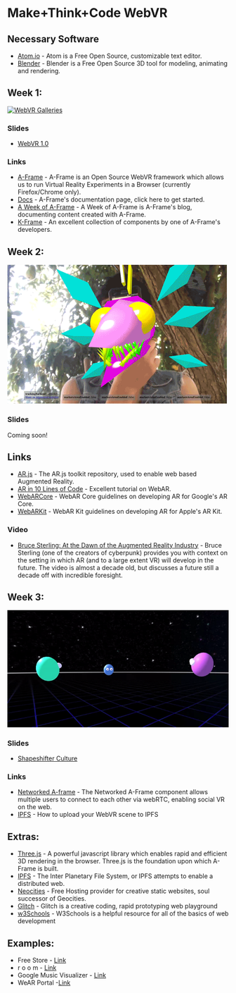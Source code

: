 # Make+Think+Code WebVR

## Necessary Software
- [Atom.io](https://atom.io) - Atom is a Free Open Source, customizable text editor.
- [Blender](https://blender.com) - Blender is a Free Open Source 3D tool for modeling, animating and rendering.  


## Week 1:

[![WebVR Galleries](/src/webVR-gallery.gif)](https://liooil.space/Contact/newContact.html)

### Slides

- [WebVR 1.0](https://www.slideshare.net/StephanieMendoza6/webvr-10)

### Links

- [A-Frame](https://aframe.io/) - A-Frame is an Open Source WebVR framework which allows us to run Virtual Reality Experiments in a Browser (currently Firefox/Chrome only).
- [Docs](https://aframe.io/docs/0.7.0/introduction/) - A-Frame's documentation page, click here to get started.
- [A Week of A-Frame](https://aframe.io/blog/) - A Week of A-Frame is A-Frame's blog, documenting content created with A-Frame.
- [K-Frame](https://github.com/ngokevin/kframe) - An excellent collection of components by one of A-Frame's developers.


## Week 2:

![WebAR Avatars](/src/avatAR.gif)

### Slides

Coming soon!

## Links

- [AR.js](https://aframe.io/blog/arjs/) - The AR.js toolkit repository, used to enable web based Augmented Reality.
- [AR in 10 Lines of Code](https://medium.com/arjs/augmented-reality-in-10-lines-of-html-4e193ea9fdbf) - Excellent tutorial on WebAR.
- [WebARCore](https://developers.google.com/ar/develop/web/getting-started) - WebAR Core guidelines on developing AR for Google's AR Core.
- [WebARKit](https://github.com/google-ar/WebARonARKit) - WebAR Kit guidelines on developing AR for Apple's AR Kit.

### Video

- [Bruce Sterling: At the Dawn of the Augmented Reality Industry](https://vimeo.com/6189763) - Bruce Sterling (one of the creators of cyberpunk) provides you with context on the setting in which AR (and to a large extent VR) will develop in the future. The video is almost a decade old, but discusses a future still a decade off with incredible foresight.


## Week 3:

![Networked WebVR](/src/networked.gif)

### Slides

- [Shapeshifter Culture](https://www.slideshare.net/StephanieMendoza6/shapeshifter-culture?qid=67a7f806-4dd1-4df9-aa89-66035b246dac&v=&b=&from_search=1)

### Links
- [Networked A-frame](https://github.com/haydenjameslee/networked-aframe) - The Networked A-Frame component allows multiple users to connect to each other via webRTC, enabling social VR on the web.
- [IPFS](https://medium.com/@kfarr/publishing-an-a-frame-scene-on-ipfs-18a50853c5a6) - How to upload your WebVR scene to IPFS


## Extras:
- [Three.js](https://threejs.org/) - A powerful javascript library which enables rapid and efficient 3D rendering in the browser. Three.js is the foundation upon which A-Frame is built.
- [IPFS](https://ipfs.io/) - The Inter Planetary File System, or IPFS attempts to enable a distributed web.
- [Neocities](http://neocities.org/) - Free Hosting provider for creative static websites, soul successor of Geocities.
- [Glitch](https://glitch.com) - Glitch is a creative coding, rapid prototyping web playground
- [w3Schools](http://w3schools.com/) - W3Schools is a helpful resource for all of the basics of web development


## Examples:
- Free Store - [Link](https://a-freestore.neocities.org/)
- r o o m - [Link](https://liooil.space/VR_webStuff/vaporWave.html)
- Google Music Visualizer - [Link](https://experiments.withgoogle.com/webvr/inside-music/view/)
- WeAR Portal -[Link]( https://twitter.com/jerome_etienne/status/893217730517749760)
